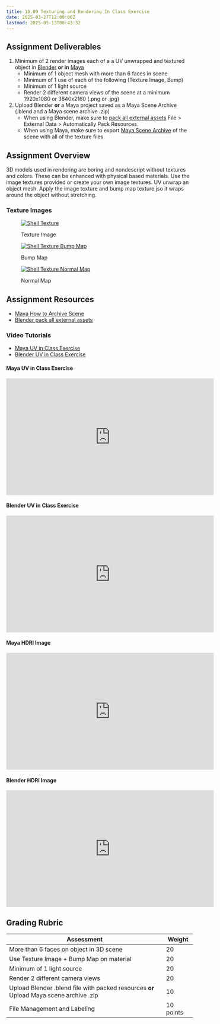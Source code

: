 ```yaml
---
title: 10.09 Texturing and Rendering In Class Exercise
date: 2025-03-27T12:00:00Z
lastmod: 2025-05-13T08:43:32
---
```


## Assignment Deliverables

1. Minimum of 2 render images each of a a UV unwrapped and textured object in [Blender](../../../../3d-modeling/blender/blender.md) **or in** [Maya](../../../../3d-modeling/maya/maya.md)
   - Minimum of 1 object mesh with more than 6 faces in scene
   - Minimum of 1 use of each of the following (Texture Image, Bump)
   - Minimum of 1 light source
   - Render 2 different camera views of the scene at a minimum 1920x1080 or 3840x2160 (.png or .jpg)
2. Upload Blender **or** a Maya project saved as a Maya Scene Archive
   (.blend and a Maya scene archive .zip)
   - When using Blender, make sure to [pack all external assets](https://youtu.be/x6H6HFBLRlUl) File > External Data > Automatically Pack Resources.
   - When using Maya, make sure to export [Maya Scene Archive](https://youtu.be/gic-kMWKjNI) of the scene with all of the texture files.

## Assignment Overview

3D models used in rendering are boring and nondescript without textures and colors. These can be enhanced with physical based materials. Use the image textures provided or create your own image textures. UV unwrap an object mesh. Apply the image texture and bump map texture jso it wraps around the object without stretching.

### Texture Images

<div class="gallery-grid">
<figure>

[![Shell Texture](./shell-texture.png)](./shell-texture.png)

<figcaption>

Texture Image

</figcaption>
</figure>
<figure>

[![Shell Texture Bump Map](./shell-texture-bump-map.png)](./shell-texture-bump-map.png)

<figcaption>

Bump Map

</figcaption>
</figure>
<figure>

[![Shell Texture Normal Map](./shell-texture-normal-map.png)](./shell-texture-normal-map.png)

<figcaption>

Normal Map

</figcaption>
</figure>
</div>

## Assignment Resources

- [Maya How to Archive Scene](https://youtu.be/gic-kMWKjNI)
- [Blender pack all external assets](https://youtu.be/x6H6HFBLRlUl)

### Video Tutorials

- [Maya UV in Class Exercise](https://youtu.be/D3q2HleBJIs)
- [Blender UV in Class Exercise](https://youtu.be/OOmQNgawF8c)

<div class="video-grid">

<div class="video-card">

#### Maya UV in Class Exercise

<div class="iframe-16-9-container">
<iframe class="youTubeIframe" width="560" height="315" src="https://www.youtube.com/embed/D3q2HleBJIs" title="YouTube video player" frameborder="0" allow="accelerometer; autoplay; clipboard-write; encrypted-media; gyroscope; picture-in-picture; web-share" allowfullscreen></iframe>
</div>
</div>

<div class="video-card">

#### Blender UV in Class Exercise

<div class="iframe-16-9-container">
<iframe class="youTubeIframe" width="560" height="315" src="https://www.youtube.com/embed/OOmQNgawF8c?si=qkpRun0uEaGDfp2e" title="YouTube video player" frameborder="0" allow="accelerometer; autoplay; clipboard-write; encrypted-media; gyroscope; picture-in-picture; web-share" allowfullscreen></iframe>
</div>
</div>

<div class="video-card">

#### Maya HDRI Image

<div class="iframe-16-9-container">
<iframe class="youTubeIframe" width="560" height="315" src="https://www.youtube.com/embed/wiad9sjWAOI" title="YouTube video player" frameborder="0" allow="accelerometer; autoplay; clipboard-write; encrypted-media; gyroscope; picture-in-picture; web-share" allowfullscreen></iframe>
</div>
</div>

<div class="video-card">

#### Blender HDRI Image

<div class="iframe-16-9-container">
<iframe class="youTubeIframe" width="560" height="315" src="https://www.youtube.com/embed/VaGfn4i5dKQ" title="YouTube video player" frameborder="0" allow="accelerometer; autoplay; clipboard-write; encrypted-media; gyroscope; picture-in-picture; web-share" allowfullscreen></iframe>
</div>
</div>

</div>

## Grading Rubric

<div class="responsive-table-markdown">

| Assessment                                                                             | Weight    |
| -------------------------------------------------------------------------------------- | --------- |
| More than 6 faces on object in 3D scene                                                | 20        |
| Use Texture Image + Bump Map on material                                               | 20        |
| Minimum of 1 light source                                                              | 20        |
| Render 2 different camera views                                                        | 20        |
| Upload Blender .blend file with packed resources **or** Upload Maya scene archive .zip | 10        |
| File Management and Labeling                                                           | 10 points |

</div>
